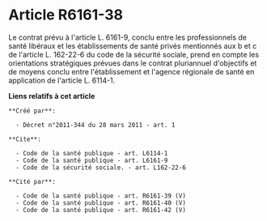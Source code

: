 # Article R6161-38

Le contrat prévu à l'article L. 6161-9, conclu entre les professionnels de santé libéraux et les établissements de santé
privés mentionnés aux b et c de l'article L. 162-22-6 du code de la sécurité sociale, prend en compte les orientations
stratégiques prévues dans le contrat pluriannuel d'objectifs et de moyens conclu entre l'établissement et l'agence régionale
de santé en application de l'article L. 6114-1.

**Liens relatifs à cet article**

	**Créé par**:

	  - Décret n°2011-344 du 28 mars 2011 - art. 1

	**Cite**:

	  - Code de la santé publique - art. L6114-1
	  - Code de la santé publique - art. L6161-9
	  - Code de la sécurité sociale. - art. L162-22-6

	**Cité par**:

	  - Code de la santé publique - art. R6161-39 (V)
	  - Code de la santé publique - art. R6161-40 (V)
	  - Code de la santé publique - art. R6161-42 (V)

